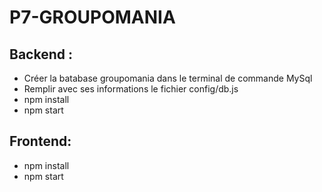 # P7-GROUPOMANIA

## Backend :
- Créer la batabase groupomania dans le terminal de commande MySql
- Remplir avec ses informations le fichier config/db.js
- npm install 
- npm start 

## Frontend: 
- npm install 
- npm start
